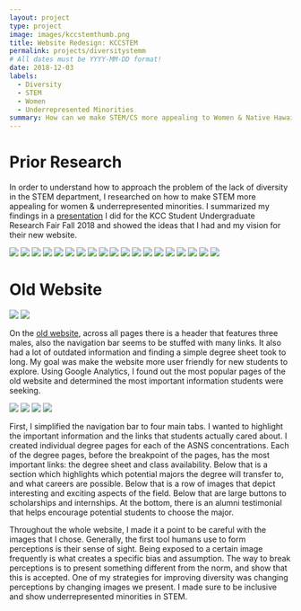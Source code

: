 ```yaml
---
layout: project
type: project
image: images/kccstemthumb.png
title: Website Redesign: KCCSTEM
permalink: projects/diversitystemm
# All dates must be YYYY-MM-DD format!
date: 2018-12-03
labels:
  - Diversity
  - STEM
  - Women
  - Underrepresented Minorities
summary: How can we make STEM/CS more appealing to Women & Native Hawaiians?
---
```


# Prior Research

In order to understand how to approach the problem of the lack of diversity in the STEM department, I researched on how to make STEM more appealing for women & underrepresented minorities. I summarized my findings in a [presentation](https://docs.google.com/presentation/d/1wrauroYPML3FRxXu9RMC97OBIoRGKsvWbc2U2-l1XSA/edit?usp=sharing) I did for the KCC Student Undergraduate Research Fair Fall 2018 and showed the ideas that I had and my vision for their new website.

<img class="ui centered image" src="../images/surf/0.jpg">
<img class="ui centered image" src="../images/surf/1.jpg">
<img class="ui centered image" src="../images/surf/2.jpg">
<img class="ui centered image" src="../images/surf/3.jpg">
<img class="ui centered image" src="../images/surf/4.jpg">
<img class="ui centered image" src="../images/surf/5.jpg">
<img class="ui centered image" src="../images/surf/6.jpg">
<img class="ui centered image" src="../images/surf/7.jpg">
<img class="ui centered image" src="../images/surf/8.jpg">
<img class="ui centered image" src="../images/surf/9.jpg">
<img class="ui centered image" src="../images/surf/10.jpg">
<img class="ui centered image" src="../images/surf/11.jpg">
<img class="ui centered image" src="../images/surf/12.jpg">
<img class="ui centered image" src="../images/surf/13.jpg">
<img class="ui centered image" src="../images/surf/14.jpg">
<img class="ui centered image" src="../images/surf/15.jpg">
<img class="ui centered image" src="../images/surf/16.jpg">
<img class="ui centered image" src="../images/surf/17.jpg">
<img class="ui centered image" src="../images/surf/18.jpg">


# Old Website 


<img class="ui centered image" src="../images/oldkccstem1.png">
<img class="ui centered image" src="../images/oldkccstem2.png">

On the [old website](http://www.stem.kapiolani.edu), across all pages there is a header that features three males, also the navigation bar seems to be stuffed with many links. It also had a lot of outdated information and finding a simple degree sheet took to long.  My goal was make the website more user friendly for new students to explore. Using Google Analytics, I found out the most popular pages of the old website and determined the most important information students were seeking. 


<img class="ui centered image" src="../images/newkccstem1.png">
<img class="ui centered image" src="../images/newkccstem2.png">
<img class="ui centered image" src="../images/newkccstem3.png">
<img class="ui centered image" src="../images/newkccstem4.png">
 


 First, I simplified the navigation bar to four main tabs. I wanted to highlight the important information and the links that students actually cared about. I created individual degree pages for each of the ASNS concentrations. Each of the degree pages, before the breakpoint of the pages, has the most important links: the degree sheet and class availability. Below that is a section which highlights which potential majors the degree will transfer to, and what careers are possible. Below that is a row of images that depict interesting and exciting aspects of the field. Below that are large buttons to scholarships and internships. At the bottom, there is an alumni testimonial that helps encourage potential students to choose the major. 
 
 Throughout the whole website, I made it a point to be careful with the images that I chose. Generally, the first tool humans use to form perceptions is their sense of sight. Being exposed to a certain image frequently is what creates a specific bias and assumption. The way to break perceptions is to present something different from the norm, and show that this is accepted. One of my strategies for improving diversity was changing perceptions by changing images we present. I made sure to be inclusive and show underrepresented minorities in STEM. 
 
 



